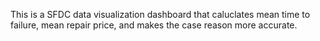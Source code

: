 This is a SFDC data visualization dashboard that caluclates mean time to failure, mean repair price, and makes the case reason more accurate.
